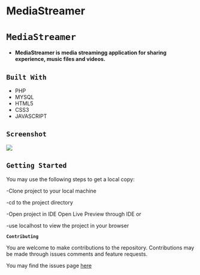 # MediaStreamer

# `MediaStreamer`

- __MediaStreamer is media streamingg application for sharing experience, music files and videos.__

## `Built With`

- PHP
- MYSQL
- HTML5
- CSS3
- JAVASCRIPT


## `Screenshot`
![](mediastreamer.JPG)

## `Getting Started`

You may use the following steps to get a local copy:

-Clone project to your local machine 

-cd to the project directory 

-Open project in IDE Open Live Preview through IDE or

-use localhost to view the project in your browser

**`Contributing`**

You are welcome to make contributions to the repository. Contributions may be made through issues comments and feature requests.

You may find the issues page [here](https://github.com/lubienga/PhotoBook/issues)
